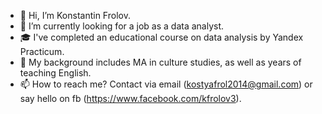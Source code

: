 - 👋 Hi, I’m Konstantin Frolov.
- 🌱 I’m currently looking for a job as a data analyst.
- 🎓 I've completed an educational course on data analysis by Yandex Practicum.
- 👀 My background includes MA in culture studies, as well as years of teaching English.
- 📫 How to reach me? Contact via email (kostyafrol2014@gmail.com) or say hello on fb (https://www.facebook.com/kfrolov3).

<!---
KosFr/KosFr is a ✨ special ✨ repository because its `README.md` (this file) appears on your GitHub profile.
You can click the Preview link to take a look at your changes.
--->
